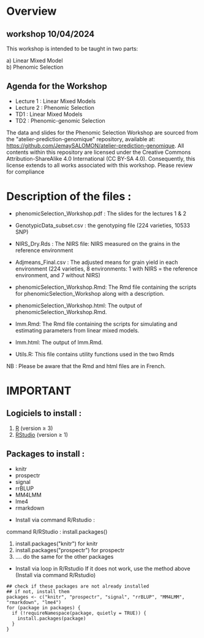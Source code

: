 # Overview

## workshop 10/04/2024

This workshop is intended to be taught in two parts:

   a) Linear Mixed Model  
   b)  Phenomic Selection

## Agenda for the Workshop

* Lecture 1 : Linear Mixed Models  
* Lecture 2 : Phenomic Selection  
* TD1       : Linear Mixed Models  
* TD2       : Phenomic-genomic Selection  

The data and slides for the Phenomic Selection Workshop are sourced from the "atelier-prediction-genomique" repository, available at: https://github.com/JemaySALOMON/atelier-prediction-genomique. All contents within this repository are licensed under the Creative Commons Attribution-ShareAlike 4.0 International (CC BY-SA 4.0). Consequently, this license extends to all works associated with this workshop. Please review for compliance


# Description of the files :

* phenomicSelection_Workshop.pdf : The slides for the lectures 1 & 2
* GenotypicData_subset.csv : the genotyping file (224 varieties, 10533 SNP)

* NIRS_Dry.Rds :  The NIRS file: NIRS measured on the grains in the reference environment

* Adjmeans_Final.csv : The adjusted means for grain yield in each environment (224 varieties, 
			8 environments: 1 with NIRS = the reference environment, and 7 without NIRS)

* phenomicSelection_Workshop.Rmd: The Rmd file containing the scripts for phenomicSelection_Workshop along with a description.

* phenomicSelection_Workshop.html: The output of phenomicSelection_Workshop.Rmd.

* lmm.Rmd: The Rmd file containing the scripts for simulating and estimating parameters from linear mixed models.

* lmm.html: The output of lmm.Rmd.

* Utils.R: This file contains utility functions used in the two Rmds

NB :  Please be aware that the Rmd and html files are in French.



# IMPORTANT

## Logiciels to install :

1) [R](https://www.r-project.org/) (version $\geq$ 3)
2) [RStudio](https://www.rstudio.com/products/rstudio/) (version $\geq$ 1)




## Packages to install : 

- knitr
- prospectr
- signal
- rrBLUP
- MM4LMM
- lme4
- rmarkdown

* Install via command R/Rstudio :

command R/RStudio :  install.packages()  

1) install.packages("knitr") for knitr   
2) install.packages("prospectr") for prospectr  
3) .... do the same for the other packages   


* Install via loop in R/Rstudio If it does not work, use the method above (Install via command R/Rstudio)  

```{r}
## check if these packages are not already installed
## if not, install them
packages <- c("knitr", "prospectr", "signal", "rrBLUP", "MM4LMM", "rmarkdown", "lme4")  
for (package in packages) {
  if (!requireNamespace(package, quietly = TRUE)) {
    install.packages(package)
  }
}
```